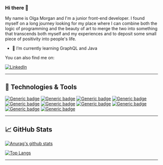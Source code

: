 ### Hi there 👋

<!--
scripka/scripka** is a ✨ _special_ ✨ repository because its `README.md` (this file) appears on your GitHub profile.

Here are some ideas to get you started:

- 🔭 I’m currently working on ...
- 🌱 I’m currently learning ...
- 👯 I’m looking to collaborate on ...
- 🤔 I’m looking for help with ...
- 💬 Ask me about ...
- 📫 How to reach me: ...
- 😄 Pronouns: ...
- ⚡ Fun fact: ...
![](https://media.giphy.com/media/WNg4XV5VIsLfy/giphy.gif)
-->

My name is Olga Morgan and I'm a junior front-end developer. I found myself on a long journey looking for my place where I can 
combine both the logic of programming and the beauty of art to merge the two into something that transcends both myself and my experiences and to deposit some small piece of positivity into people's life.

- 🌱 I’m currently learning GraphQL and Java

<p align="center">

You can also find me on: 

[![LinkedIn][2.2]][2]

</p>

[2.2]: https://user-images.githubusercontent.com/66269306/102413242-dc236300-3fb1-11eb-9b77-183f98dd506c.png (LinkedIn icon without padding)

[2]: https://www.linkedin.com/in/olgamorgan/


---

## &#128295; Technologies  & Tools

[![Generic badge](https://img.shields.io/badge/-JavaScript-blue)](https://shields.io/)
[![Generic badge](https://img.shields.io/badge/-React-blue)](https://shields.io/)
[![Generic badge](https://img.shields.io/badge/-Redux-blue)](https://shields.io/)
[![Generic badge](https://img.shields.io/badge/-TypeScript-blue)](https://shields.io/)
[![Generic badge](https://img.shields.io/badge/-HTML5-blue)](https://shields.io/)
[![Generic badge](https://img.shields.io/badge/-CSS/Sass-green)](https://shields.io/)
[![Generic badge](https://img.shields.io/badge/-Cypress-lightgrey)](https://shields.io/)
[![Generic badge](https://img.shields.io/badge/-Chai-lightgrey)](https://shields.io/)
[![Generic badge](https://img.shields.io/badge/-Mocha-lightgrey)](https://shields.io/)
[![Generic badge](https://img.shields.io/badge/-Jest-lightgrey)](https://shields.io/)

---

## &#128200; GitHub Stats

[![Anurag's github stats](https://github-readme-stats.vercel.app/api?username=scripka&theme=dracula&show_icons=true)](https://github.com/anuraghazra/github-readme-stats)


[![Top Langs](https://github-readme-stats.vercel.app/api/top-langs/?username=scripka&theme=dracula&show_icons=true&layout=compact)](https://github.com/anuraghazra/github-readme-stats)


---
